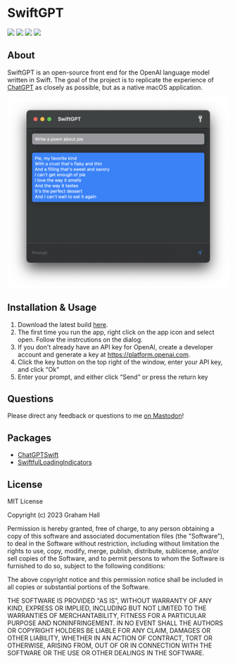 #  SwiftGPT

![](https://img.shields.io/github/v/release/ghall89/swiftgpt?include_prereleases&style=flat-square)
![](https://img.shields.io/github/license/ghall89/swiftgpt?style=flat-square)
![](https://img.shields.io/github/languages/top/ghall89/swiftgpt?style=flat-square)
![](https://img.shields.io/github/issues/ghall89/swiftgpt?style=flat-square)

## About

SwiftGPT is an open-source front end for the OpenAI language model written in Swift. The goal of the project is to replicate the experience of [ChatGPT](https://chat.openai.com) as closely as possible, but as a native macOS application.

![](./screenshot.png)  

## Installation & Usage

1. Download the latest build [here](https://github.com/ghall89/swiftgpt/releases).
2. The first time you run the app, right click on the app icon and select open. Follow the instrcutions on the dialog.
3. If you don't already have an API key for OpenAI, create a developer account and generate a key at https://platform.openai.com.
4. Click the key button on the top right of the window, enter your API key, and click “Ok"
5. Enter your prompt, and either click “Send” or press the return key

## Questions

Please direct any feedback or questions to me [on Mastodon](https://home.social/@ghalldev)!

## Packages

- [ChatGPTSwift](https://github.com/alfianlosari/ChatGPTSwift)
- [SwiftfulLoadingIndicators](https://github.com/SwiftfulThinking/SwiftfulLoadingIndicators)

## License

MIT License

Copyright (c) 2023 Graham Hall

Permission is hereby granted, free of charge, to any person obtaining a copy
of this software and associated documentation files (the "Software"), to deal
in the Software without restriction, including without limitation the rights
to use, copy, modify, merge, publish, distribute, sublicense, and/or sell
copies of the Software, and to permit persons to whom the Software is
furnished to do so, subject to the following conditions:

The above copyright notice and this permission notice shall be included in all
copies or substantial portions of the Software.

THE SOFTWARE IS PROVIDED "AS IS", WITHOUT WARRANTY OF ANY KIND, EXPRESS OR
IMPLIED, INCLUDING BUT NOT LIMITED TO THE WARRANTIES OF MERCHANTABILITY,
FITNESS FOR A PARTICULAR PURPOSE AND NONINFRINGEMENT. IN NO EVENT SHALL THE
AUTHORS OR COPYRIGHT HOLDERS BE LIABLE FOR ANY CLAIM, DAMAGES OR OTHER
LIABILITY, WHETHER IN AN ACTION OF CONTRACT, TORT OR OTHERWISE, ARISING FROM,
OUT OF OR IN CONNECTION WITH THE SOFTWARE OR THE USE OR OTHER DEALINGS IN THE
SOFTWARE.


